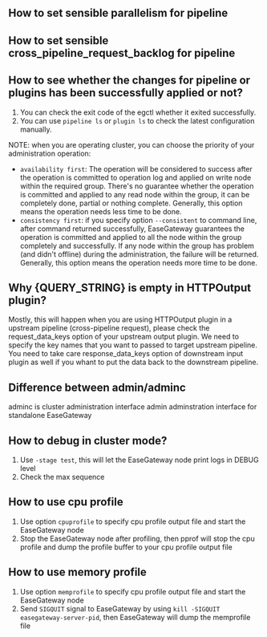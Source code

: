 ## How to set sensible parallelism for pipeline

## How to set sensible cross_pipeline_request_backlog for pipeline

## How to see whether the changes for pipeline or plugins has been successfully applied or not?
1. You can check the exit code of the egctl whether it exited successfully.
2. You can use `pipeline ls` or `plugin ls` to check the latest configuration manually. 

NOTE: when you are operating cluster, you can choose the priority of your administration operation:
* `availability first`: The operation will be considered to success after the operation is committed to operation log and applied on write node within the required group. There's no guarantee whether the operation is committed and applied to any read node within the group, it can be completely done, partial or nothing complete. Generally, this option means the operation needs less time to be done.
* `consistency first`: if you specify option `--consistent` to command line, after command returned successfully, EaseGateway guarantees the operation is committed and applied to all the node within the group completely and successfully. If any node within the group has problem (and didn't offline) during the administration, the failure will be returned. Generally, this option means the operation needs more time to be done.

## Why {QUERY_STRING} is empty in HTTPOutput plugin?

Mostly, this will happen when you are using HTTPOutput plugin in a upstream pipeline (cross-pipeline request), please check the request_data_keys option of your upstream output plugin. We need to specify the key names that you want to passed to target upstream pipeline. You need to take care response_data_keys option of downstream input plugin as well if you whant to put the data back to the downstream pipeline.

## Difference between admin/adminc
adminc is cluster administration interface
admin adminstration interface for standalone EaseGateway

## How to debug in cluster mode?
1. Use `-stage test`, this will let the EaseGateway node print logs in DEBUG level
2. Check the max sequence

## How to use cpu profile
1. Use option `cpuprofile` to specify cpu profile output file and start the EaseGateway node
2. Stop the EaseGateway node after profiling, then pprof will stop the cpu profile and dump the profile buffer to your cpu profile output file

## How to use memory profile
1. Use option `memprofile` to specify cpu profile output file and start the EaseGateway node
2. Send `SIGQUIT` signal to EaseGateway by using `kill -SIGQUIT easegateway-server-pid`, then EaseGateway will dump the memprofile file
